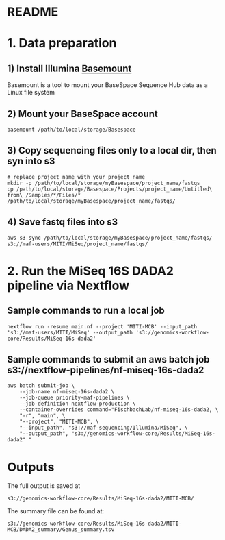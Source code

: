README
====================
# 1. Data preparation

## 1) Install Illumina [Basemount](https://help.basespace.illumina.com/cmd-line-interfaces/basespace-cli/introduction-to-basemount)
 Basemount is a tool to mount your BaseSpace Sequence Hub data as a Linux file system

## 2) Mount your BaseSpace account
```{bash}
basemount /path/to/local/storage/Basespace
```
## 3) Copy sequencing files only to a local dir, then syn into s3
```{bash}
# replace project_name with your project name
mkdir -p /path/to/local/storage/myBasespace/project_name/fastqs
cp /path/to/local/storage/Basespace/Projects/project_name/Untitled\ from\ /Samples/*/Files/*  /path/to/local/storage/myBasespace/project_name/fastqs/
```
## 4) Save fastq files into s3
```{bash}
aws s3 sync /path/to/local/storage/myBasespace/project_name/fastqs/  s3://maf-users/MITI/MiSeq/project_name/fastqs/
```


# 2. Run the MiSeq 16S DADA2 pipeline via Nextflow

## Sample commands to run a local job
```{bash}
nextflow run -resume main.nf --project 'MITI-MCB' --input_path 's3://maf-users/MITI/MiSeq' --output_path 's3://genomics-workflow-core/Results/MiSeq-16s-dada2'
```

## Sample commands to submit an aws batch job  s3://nextflow-pipelines/nf-miseq-16s-dada2
```{bash}
aws batch submit-job \
    --job-name nf-miseq-16s-dada2 \
    --job-queue priority-maf-pipelines \
    --job-definition nextflow-production \
    --container-overrides command="FischbachLab/nf-miseq-16s-dada2, \
    "-r", "main", \
    "--project", "MITI-MCB", \
    "--input_path", "s3://maf-sequencing/Illumina/MiSeq", \
    "--output_path", "s3://genomics-workflow-core/Results/MiSeq-16s-dada2" "
```

# Outputs
The full output is saved at
```{bash}
s3://genomics-workflow-core/Results/MiSeq-16s-dada2/MITI-MCB/
```

The summary file can be found at:
```{bash}
s3://genomics-workflow-core/Results/MiSeq-16s-dada2/MITI-MCB/DADA2_summary/Genus_summary.tsv
```
